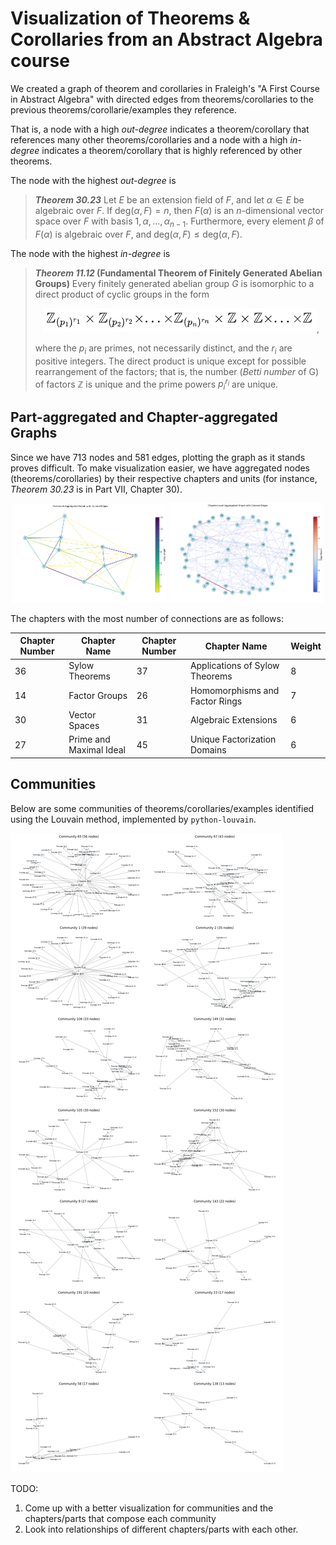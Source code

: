 # Visualization of Theorems & Corollaries from an Abstract Algebra course

We created a graph of theorem and corollaries in Fraleigh's "A First Course in Abstract Algebra" with directed edges from theorems/corollaries to the previous theorems/corollarie/examples they reference.

That is, a node with a high *out-degree* indicates a theorem/corollary that references many other theorems/corollaries and a node with a high *in-degree* indicates a theorem/corollary that is highly referenced by other theorems.

The node with the highest *out-degree* is 
> ***Theorem 30.23*** Let $E$ be an extension field of $F$, and let $\alpha \in E$ be algebraic over $F$. If $\text{deg}(\alpha, F) = n$, then $F(\alpha)$ is an $n$-dimensional vector space over $F$ with basis ${1, \alpha, ..., \alpha_{n-1}}$. Furthermore, every element $\beta$ of $F(\alpha)$ is algebraic over $F$, and $\text{deg}(\alpha, F) \le \text{deg}(\alpha, F)$.

The node with the highest *in-degree* is
> ***Theorem 11.12* (Fundamental Theorem of Finitely Generated Abelian Groups)** Every finitely generated abelian group $G$ is isomorphic to a direct product of cyclic groups in the form 
> <div align="center"><img src="readme_images/latex_expression.png">,</div>
>
> where the $p_i$ are primes, not necessarily distinct, and the $r_i$ are positive integers. The direct product is unique except for possible rearrangement of the factors; that is, the number (*Betti number* of G) of factors $\mathbb{Z}$ is unique and the prime powers ${p_i}^{r_i}$ are unique.

<!-- $$\mathbb{Z}_{(p_1)^{r_1}} \times \mathbb{Z}_{(p_2)^{r_2}} \times ... \times \mathbb{Z}_{(p_n)^{r_n}} \times \mathbb{Z} \times \mathbb{Z} \times ... \times \mathbb{Z}$$ -->

## Part-aggregated and Chapter-aggregated Graphs

Since we have 713 nodes and 581 edges, plotting the graph as it stands proves difficult. To make visualization easier, we have aggregated nodes (theorems/corollaries) by their respective chapters and units (for instance, *Theorem 30.23* is in Part VII, Chapter 30).

<p align="center">
    <img src="readme_images/part_graph.png" width="49%">
    <img src="readme_images/chapter_graph.png" width="49%">
</p>

The chapters with the most number of connections are as follows:

| Chapter Number | Chapter Name            | Chapter Number | Chapter Name                   | Weight |
|----------------|-------------------------|----------------|--------------------------------|--------|
| 36             | Sylow Theorems          | 37             | Applications of Sylow Theorems | 8      |
| 14             | Factor Groups           | 26             | Homomorphisms and Factor Rings | 7      |
| 30             | Vector Spaces           | 31             | Algebraic Extensions           | 6      |
| 27             | Prime and Maximal Ideal | 45             | Unique Factorization Domains   | 6      |

## Communities

Below are some communities of theorems/corollaries/examples identified using the Louvain method, implemented by `python-louvain`.

![communities](readme_images/communities.png)

TODO:
1. Come up with a better visualization for communities and the chapters/parts that compose each community
2. Look into relationships of different chapters/parts with each other.
